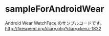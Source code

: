 # sampleForAndroidWear
Android Wear WatchFace のサンプルコードです。http://firespeed.org/diary.php?diary=kenz-1832
